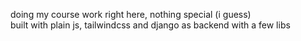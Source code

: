 doing my course work right here, nothing special (i guess)
<br />
built with plain js, tailwindcss and django as backend with a few libs
